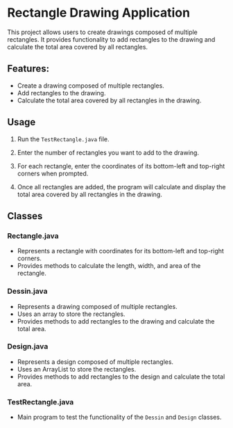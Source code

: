 # Rectangle Drawing Application

This project allows users to create drawings composed of multiple rectangles. It provides functionality to add rectangles to the drawing and calculate the total area covered by all rectangles.

## Features:
- Create a drawing composed of multiple rectangles.
- Add rectangles to the drawing.
- Calculate the total area covered by all rectangles in the drawing.
  
## Usage

1. Run the `TestRectangle.java` file.

2. Enter the number of rectangles you want to add to the drawing.

3. For each rectangle, enter the coordinates of its bottom-left and top-right corners when prompted.

4. Once all rectangles are added, the program will calculate and display the total area covered by all rectangles in the drawing.

## Classes

### Rectangle.java

- Represents a rectangle with coordinates for its bottom-left and top-right corners.
- Provides methods to calculate the length, width, and area of the rectangle.

### Dessin.java

- Represents a drawing composed of multiple rectangles.
- Uses an array to store the rectangles.
- Provides methods to add rectangles to the drawing and calculate the total area.

### Design.java

- Represents a design composed of multiple rectangles.
- Uses an ArrayList to store the rectangles.
- Provides methods to add rectangles to the design and calculate the total area.

### TestRectangle.java

- Main program to test the functionality of the `Dessin` and `Design` classes.
